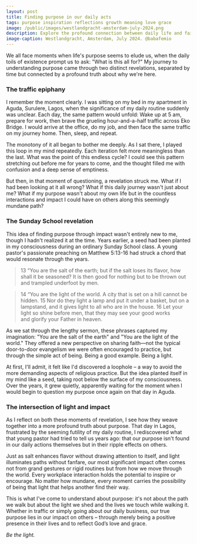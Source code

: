 ```yaml
---
layout: post
title: Finding purpose in our daily acts
tags: purpose inspiration reflections growth meaning love grace
image: /public/images/westlandgracht-amsterdam-july-2024.png
description: Explore the profound connection between daily life and faith in uncovering purpose. This blog reflects on how seemingly mundane routines can hold divine significance. Discover the power of small actions to inspire, uplift, and guide others spiritually. Learn how to be a light that leads hearts closer to God.
image-caption: Westlandgracht, Amsterdam, July 2024. @babafemio
---
```


We all face moments when life's purpose seems to elude us, when the daily toils of existence prompt us to ask: "What is this all for?" My journey to understanding purpose came through two distinct revelations, separated by time but connected by a profound truth about why we're here.

<!--more-->

### The traffic epiphany
I remember the moment clearly. I was sitting on my bed in my apartment in Aguda, Surulere, Lagos, when the significance of my daily routine suddenly was unclear. Each day, the same pattern would unfold: Wake up at 5 am, prepare for work, then brave the grueling hour-and-a-half traffic across Eko Bridge. I would arrive at the office, do my job, and then face the same traffic on my journey home. Then, sleep, and repeat.

The monotony of it all began to bother me deeply. As I sat there, I played this loop in my mind repeatedly. Each iteration felt more meaningless than the last. What was the point of this endless cycle? I could see this pattern stretching out before me for years to come, and the thought filled me with confusion and a deep sense of emptiness.

But then, in that moment of questioning, a revelation struck me. What if I had been looking at it all wrong? What if this daily journey wasn't just about me? What if my purpose wasn't about my own life but in the countless interactions and impact I could have on others along this seemingly mundane path?

### The Sunday School revelation
This idea of finding purpose through impact wasn't entirely new to me, though I hadn't realized it at the time. Years earlier, a seed had been planted in my consciousness during an ordinary Sunday School class. A young pastor's passionate preaching on Matthew 5:13-16 had struck a chord that would resonate through the years.

>13 “You are the salt of the earth; but if the salt loses its flavor, how shall it be seasoned? It is then good for nothing but to be thrown out and trampled underfoot by men.

>14 “You are the light of the world. A city that is set on a hill cannot be hidden. 15 Nor do they light a lamp and put it under a basket, but on a lampstand, and it gives light to all who are in the house. 16 Let your light so shine before men, that they may see your good works and glorify your Father in heaven.


As we sat through the lengthy sermon, these phrases captured my imagination: "You are the salt of the earth" and "You are the light of the world." They offered a new perspective on sharing faith—not the typical door-to-door evangelism we were often encouraged to practice, but through the simple act of being. Being a good example. Being a light.

At first, I'll admit, it felt like I'd discovered a loophole – a way to avoid the more demanding aspects of religious practice. But the idea planted itself in my mind like a seed, taking root below the surface of my consciousness. Over the years, it grew quietly, apparently waiting for the moment when I would begin to question my purpose once again on that day in Aguda.


### The intersection of light and impact
As I reflect on both these moments of revelation, I see how they weave together into a more profound truth about purpose. That day in Lagos, frustrated by the seeming futility of my daily routine, I rediscovered what that young pastor had tried to tell us years ago: that our purpose isn't found in our daily actions themselves but in their ripple effects on others.

Just as salt enhances flavor without drawing attention to itself, and light illuminates paths without fanfare, our most significant impact often comes not from grand gestures or rigid routines but from how we move through the world. Every workplace interaction holds the potential to inspire or encourage. No matter how mundane, every moment carries the possibility of being that light that helps another find their way.

This is what I've come to understand about purpose: it's not about the path we walk but about the light we shed and the lives we touch while walking it. Whether in traffic or simply going about our daily business, our true purpose lies in our impact on others – through merely being a positive presence in their lives and to reflect God’s love and grace.

*Be the light.*